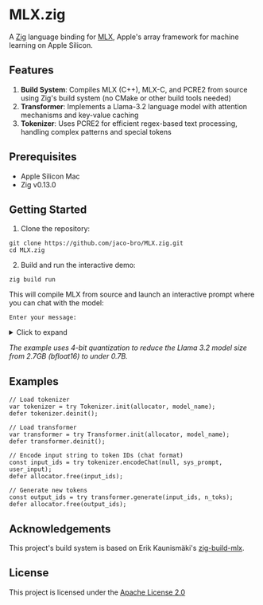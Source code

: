 # MLX.zig

A [Zig](https://ziglang.org/) language binding for [MLX](https://github.com/ml-explore/mlx), Apple's array framework for machine learning on Apple Silicon.

## Features

1. **Build System**: Compiles MLX (C++), MLX-C, and PCRE2 from source using Zig's build system (no CMake or other build tools needed)
2. **Transformer**: Implements a Llama-3.2 language model with attention mechanisms and key-value caching
3. **Tokenizer**: Uses PCRE2 for efficient regex-based text processing, handling complex patterns and special tokens

## Prerequisites

- Apple Silicon Mac
- Zig v0.13.0

## Getting Started

1. Clone the repository:
```
git clone https://github.com/jaco-bro/MLX.zig.git
cd MLX.zig
```

2. Build and run the interactive demo:
```
zig build run
```

This will compile MLX from source and launch an interactive prompt where you can chat with the model:

```text
Enter your message:
```

<details>
<summary>Click to expand</summary>

```text
Enter your message: Hi, how have you been?

Input IDs: { 128000, 128006, 9125, 128007, 271, 38766, 1303, 33025, 2696, 25, 6790, 220, 2366, 18, 198, 15724, 2696, 25, 220, 1627, 10263, 220, 2366, 19, 271, 2675, 527, 264, 11190, 18328, 13, 128009, 128006, 882, 128007, 271, 13347, 11, 1268, 617, 499, 1027, 30, 128009, 128006, 78191, 128007, 271 }

Generated token 1/100: 40
Generated token 2/100: 2846
Generated token 3/100: 1120
Generated token 4/100: 264
Generated token 5/100: 4221
Generated token 6/100: 1646
Generated token 7/100: 11
Generated token 8/100: 358
Generated token 9/100: 1541
Generated token 10/100: 956
Generated token 11/100: 617
Generated token 12/100: 21958
Generated token 13/100: 477
Generated token 14/100: 16024
Generated token 15/100: 1093
Generated token 16/100: 12966
Generated token 17/100: 656
Generated token 18/100: 11
Generated token 19/100: 719
Generated token 20/100: 358
Generated token 21/100: 2846
Generated token 22/100: 31301
Generated token 23/100: 10489
Generated token 24/100: 323
Generated token 25/100: 5644
Generated token 26/100: 311
Generated token 27/100: 1520
Generated token 28/100: 449
Generated token 29/100: 904
Generated token 30/100: 4860
Generated token 31/100: 477
Generated token 32/100: 9256
Generated token 33/100: 499
Generated token 34/100: 1253
Generated token 35/100: 617
Generated token 36/100: 13
Generated token 37/100: 1102
Generated token 38/100: 596
Generated token 39/100: 2294
Generated token 40/100: 311
Generated token 41/100: 6865
Generated token 42/100: 430
Generated token 43/100: 499
Generated token 44/100: 2351
Generated token 45/100: 10371
Generated token 46/100: 1268
Generated token 47/100: 358
Generated token 48/100: 3077
Generated token 49/100: 1027
Generated token 50/100: 0
Generated token 51/100: 358
Generated token 52/100: 2846
Generated token 53/100: 3815
Generated token 54/100: 1664
Generated token 55/100: 11
Generated token 56/100: 9523
Generated token 57/100: 369
Generated token 58/100: 10371
Generated token 59/100: 13
Generated token 60/100: 358
Generated token 61/100: 3077
Generated token 62/100: 1027
Generated token 63/100: 16572
Generated token 64/100: 389
Generated token 65/100: 264
Generated token 66/100: 13057
Generated token 67/100: 3392
Generated token 68/100: 315
Generated token 69/100: 1495
Generated token 70/100: 828
Generated token 71/100: 11
Generated token 72/100: 902
Generated token 73/100: 6276
Generated token 74/100: 757
Generated token 75/100: 311
Generated token 76/100: 3493
Generated token 77/100: 11190
Generated token 78/100: 323
Generated token 79/100: 39319
Generated token 80/100: 14847
Generated token 81/100: 311
Generated token 82/100: 701
Generated token 83/100: 20126
Generated token 84/100: 13
Generated token 85/100: 2650
Generated token 86/100: 922
Generated token 87/100: 499
Generated token 88/100: 30
Generated token 89/100: 2650
Generated token 90/100: 596
Generated token 91/100: 701
Generated token 92/100: 1938
Generated token 93/100: 2133
Generated token 94/100: 779
Generated token 95/100: 3117
Generated token 96/100: 30
Generated token 97/100: 128009
EOS token reached after 97 tokens

Output IDs: { 40, 2846, 1120, 264, 4221, 1646, 11, 358, 1541, 956, 617, 21958, 477, 16024, 1093, 12966, 656, 11, 719, 358, 2846, 31301, 10489, 323, 5644, 311, 1520, 449, 904, 4860, 477, 9256, 499, 1253, 617, 13, 1102, 596, 2294, 311, 6865, 430, 499, 2351, 10371, 1268, 358, 3077, 1027, 0, 358, 2846, 3815, 1664, 11, 9523, 369, 10371, 13, 358, 3077, 1027, 16572, 389, 264, 13057, 3392, 315, 1495, 828, 11, 902, 6276, 757, 311, 3493, 11190, 323, 39319, 14847, 311, 701, 20126, 13, 2650, 922, 499, 30, 2650, 596, 701, 1938, 2133, 779, 3117, 30, 128009 }

Input: <|begin_of_text|><|start_header_id|>system<|end_header_id|>

Cutting Knowledge Date: December 2023
Today Date: 26 Jul 2024

You are a helpful assistant.<|eot_id|><|start_header_id|>user<|end_header_id|>

Hi, how have you been?<|eot_id|><|start_header_id|>assistant<|end_header_id|>

Output: I'm just a language model, I don't have emotions or feelings like humans do, but I'm functioning properly and ready to help with any questions or tasks you may have. It's great to hear that you're asking how I've been! I'm doing well, thanks for asking. I've been trained on a vast amount of text data, which allows me to provide helpful and informative responses to your queries. How about you? How's your day going so far?<|eot_id|>⏎   
```

</details>

*The example uses 4-bit quantization to reduce the Llama 3.2 model size from 2.7GB (bfloat16) to under 0.7B.*

## Examples

```zig
// Load tokenizer
var tokenizer = try Tokenizer.init(allocator, model_name);
defer tokenizer.deinit();

// Load transformer
var transformer = try Transformer.init(allocator, model_name);
defer transformer.deinit();

// Encode input string to token IDs (chat format)
const input_ids = try tokenizer.encodeChat(null, sys_prompt, user_input);
defer allocator.free(input_ids);

// Generate new tokens
const output_ids = try transformer.generate(input_ids, n_toks);
defer allocator.free(output_ids);
```

## Acknowledgements

This project's build system is based on Erik Kaunismäki's [zig-build-mlx](https://github.com/ErikKaum/zig-build-mlx).

## License

This project is licensed under the [Apache License 2.0](LICENSE)
